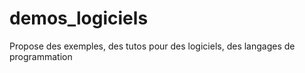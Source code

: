 # demos_logiciels
Propose des exemples, des tutos pour des logiciels, des langages de programmation

